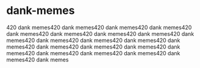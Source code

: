 # dank-memes
420 dank memes420 dank memes420 dank memes420 dank memes420 dank memes420 dank memes420 dank memes420 dank memes420 dank memes420 dank memes420 dank memes420 dank memes420 dank memes420 dank memes420 dank memes420 dank memes420 dank memes420 dank memes420 dank memes420 dank memes420 dank memes420 dank memes
